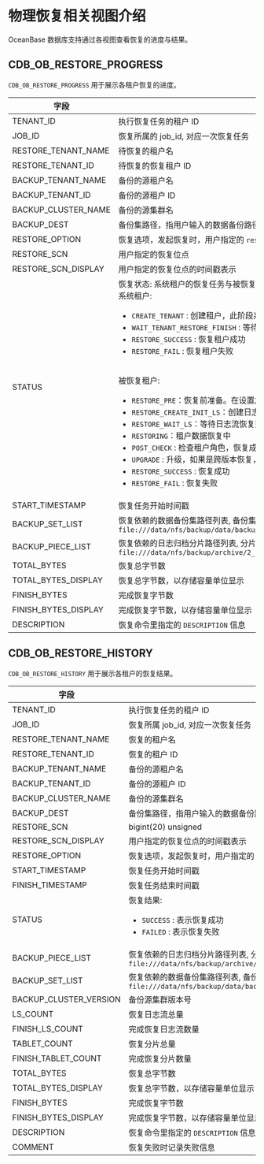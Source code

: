 # 物理恢复相关视图介绍

OceanBase 数据库支持通过各视图查看恢复的进度与结果。

## CDB_OB_RESTORE_PROGRESS

`CDB_OB_RESTORE_PROGRESS` 用于展示各租户恢复的进度。

|  字段 |  描述 |
|----------------------------------|------------------------|
| TENANT_ID                        | 执行恢复任务的租户 ID  |
| JOB_ID                           | 恢复所属的 job_id, 对应一次恢复任务  |
| RESTORE_TENANT_NAME              | 待恢复的租户名  |
| RESTORE_TENANT_ID                | 待恢复的恢复租户 ID  |
| BACKUP_TENANT_NAME               | 备份的源租户名  |
| BACKUP_TENANT_ID                 | 备份的源租户 ID  |
| BACKUP_CLUSTER_NAME              | 备份的源集群名  |
| BACKUP_DEST                      |备份集路径，指用户输入的数据备份路径与日志归档路径    |
| RESTORE_OPTION                   | 恢复选项，发起恢复时，用户指定的 `restore_option`  |
| RESTORE_SCN                      | 用户指定的恢复位点  |
| RESTORE_SCN_DISPLAY              | 用户指定的恢复位点的时间戳表示  |
| STATUS                           | 恢复状态: 系统租户的恢复任务与被恢复租户的恢复任务状态不一致。<br>系统租户: <ul><li> `CREATE_TENANT` : 创建租户，此阶段系统租户创建被恢复租户 </li> <li> `WAIT_TENANT_RESTORE_FINISH` : 等待被恢复租户恢复结束 </li> <li> `RESTORE_SUCCESS` : 恢复租户成功 </li> <li> `RESTORE_FAIL` : 恢复租户失败 </li></ul> <br>被恢复租户: <ul><li>`RESTORE_PRE`：恢复前准备。在设置加密的情况下，设置加密信息 </li><li>`RESTORE_CREATE_INIT_LS`：创建日志流 </li><li>`RESTORE_WAIT_LS`：等待日志流恢复完成 </li><li>`RESTORING`：租户数据恢复中 </li> <li> `POST_CHECK` : 检查租户角色，恢复成备库 </li> <li> `UPGRADE` : 升级，如果是跨版本恢复，租户会执行升级流程 </li> <li> `RESTORE_SUCCESS` : 恢复成功 </li> <li> `RESTORE_FAIL` : 恢复失败 </li></ul> |
| START_TIMESTAMP                  | 恢复任务开始时间戳  |
| BACKUP_SET_LIST                  | 恢复依赖的数据备份集路径列表, 备份集间以 `,` 分隔，例如: `file:///data/nfs/backup/data/backup_set_1_full,file:///data/nfs/backup/data/backup_set_2_inc` |
| BACKUP_PIECE_LIST                | 恢复依赖的日志归档分片路径列表, 分片间以 `,` 分隔, 例如: `file:///data/nfs/backup/archive/2_1_2,file:///data/nfs/backup/archive/2_1_3`  |
| TOTAL_BYTES                      | 恢复总字节数  |
| TOTAL_BYTES_DISPLAY              | 恢复总字节数，以存储容量单位显示  |
| FINISH_BYTES                     | 完成恢复字节数  |
| FINISH_BYTES_DISPLAY             | 完成恢复字节数，以存储容量单位显示  |
| DESCRIPTION                      | 恢复命令里指定的 `DESCRIPTION` 信息   |

## CDB_OB_RESTORE_HISTORY

`CDB_OB_RESTORE_HISTORY` 用于展示各租户的恢复结果。

|  字段 |  描述 |
|----------------------------------|--------------|
| TENANT_ID                        | 执行恢复任务的租户 ID  |
| JOB_ID                           | 恢复所属 job_id, 对应一次恢复任务 |
| RESTORE_TENANT_NAME              | 恢复的租户名  |
| RESTORE_TENANT_ID                | 恢复的租户 ID  |
| BACKUP_TENANT_NAME               | 备份的源租户名    |
| BACKUP_TENANT_ID                 | 备份的源租户 ID  |
| BACKUP_CLUSTER_NAME              | 备份的源集群名   |
| BACKUP_DEST                      | 备份集路径，指用户输入的数据备份路径与日志归档路径   |
| RESTORE_SCN                      | bigint(20) unsigned | 用户指定的恢复位点  |
| RESTORE_SCN_DISPLAY              | 用户指定的恢复位点的时间戳表示  |
| RESTORE_OPTION                   | 恢复选项，发起恢复时，用户指定的 `restore_option`  |
| START_TIMESTAMP                  | 恢复任务开始时间戳  |
| FINISH_TIMESTAMP                 | 恢复任务结束时间戳  |
| STATUS                           | 恢复结果: <ul> <li> `SUCCESS` : 表示恢复成功 </li> <li> `FAILED` : 表示恢复失败 </li></ul> |
| BACKUP_PIECE_LIST                | 恢复依赖的日志归档分片路径列表, 分片间以 `,` 分隔, 例如: `file:///data/nfs/backup/archive/2_1_2,file:///data/nfs/backup/archive/2_1_3` |
| BACKUP_SET_LIST                  | 恢复依赖的数据备份集路径列表, 备份集间以 `,` 分隔，例如: `file:///data/nfs/backup/data/backup_set_1_full,file:///data/nfs/backup/data/backup_set_2_inc` |
| BACKUP_CLUSTER_VERSION           | 备份源集群版本号 |
| LS_COUNT                         | 恢复日志流总量   |
| FINISH_LS_COUNT                  | 完成恢复日志流数量  |
| TABLET_COUNT                     | 恢复分片总量  |
| FINISH_TABLET_COUNT              | 完成恢复分片数量  |
| TOTAL_BYTES                      | 恢复总字节数  |
| TOTAL_BYTES_DISPLAY              | 恢复总字节数，以存储容量单位显示  |
| FINISH_BYTES                     | 完成恢复字节数  |
| FINISH_BYTES_DISPLAY             | 完成恢复字节数，以存储容量单位显示  |
| DESCRIPTION                      | 恢复命令里指定的 `DESCRIPTION` 信息  |
| COMMENT                          | 恢复失败时记录失败信息  |
